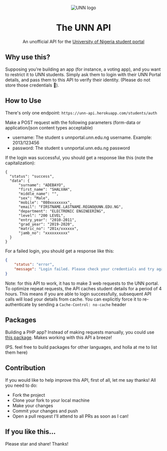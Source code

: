 <p align="center"><img  alt="UNN logo" src ="http://www.unn.edu.ng/wp-content/uploads/2015/03/UNN_Logo.jpg" />
<br><h1 align="center">The UNN API</h1></p>
 
 <p align="center">An unofficial API for the <a href="http://unnportal.unn.edu.ng">University of Nigeria student portal</a></p>
 
## Why use this?
Supposing you're building an app (for instance, a voting app), and you want to restrict it to UNN students. Simply ask them to login with their UNN Portal details, and pass them to this API to verify their identity. (Please do not store those credentials :pray:).

## How to Use

There's only one endpoint: `https://unn-api.herokuapp.com/students/auth`

Make a POST request with the following parameters (form-data or application/json content types acceptable)

- username: The student s unnportal.unn.edu.ng username. Example: 2013/123456
- password: The student s unnportal.unn.edu.ng password

If the login was successful, you should get a response like this (note the capitalization):
```
{
  "status": "success",
  "data": {
      "surname": "ADEBAYO",
      "first_name": "SHALVAH",
      "middle_name": "",
      "sex": "Male",
      "mobile": "080xxxxxxxx",
      "email": "FIRSTNAME.LASTNAME.REGNO@UNN.EDU.NG",
      "department": "ELECTRONIC ENGINEERING",
      "level": "200 LEVEL",
      "entry_year": "2010-2011",
      "grad_year": "2019-2020",
      "matric_no": "201x/xxxxxx",
      "jamb_no": "xxxxxxxxxx"
  }
}
```
For a failed login, you should get a response like this:

```json
{
    "status": "error",
    "message": "Login failed. Please check your credentials and try again."
}
```

Note: for this API to work, it has to make 3 web requests to the UNN portal. To optimize repeat requests, the API caches student details for a period of 4 hours. This means if you are able to login successfully, subsequent API calls will load your details from cache. You can explicitly force it to re-authenticate by sending a `Cache-Control: no-cache` header

## Packages
Building a PHP app? Instead of making requests manually, you could use [this package](https://github.com/shalvah/unnportal-php). Makes working with this API a breeze!

(PS. feel free to build packages for other languages, and holla at me to list them here)

## Contribution
If you would like to help improve this API, first of all, let me say thanks! All you need to do:
- Fork the project
- Clone your fork to your local machine
- Make your changes
- Commit your changes and push
- Open a pull request
I'll attend to all PRs as soon as I can!

## If you like this...
Please star and share! Thanks!
